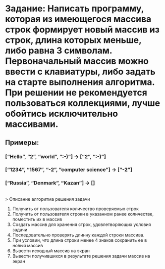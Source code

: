# Задание: Написать программу, которая из имеющегося массива строк формирует новый массив из строк, длина которых меньше, либо равна 3 символам. Первоначальный массив можно ввести с клавиатуры, либо задать на старте выполнения алгоритма. При решении не рекомендуется пользоваться коллекциями, лучше обойтись исключительно массивами.
## Примеры:
### [“Hello”, “2”, “world”, “:-)”] → [“2”, “:-)”]
### [“1234”, “1567”, “-2”, “computer science”] → [“-2”]
### [“Russia”, “Denmark”, “Kazan”] → []
<br>
> Описание алгоритма решения задачи

1.  Получить от пользователя количество проверяемых строк
2.  Получить от пользователя строки в указанном ранее количестве, поместить их в массив
3.  Создать массив для хранения строк, удовлетворяющих условия задачи
4.  Последовательно проверять длинну каждой строки массива.
5.  При условии, что длина строки менее 4 знаков сохранить ее в новый массив
6.  Вывести исходный массив на экран
7.  Вывести получившихся в результате решения задачи массив на экран



